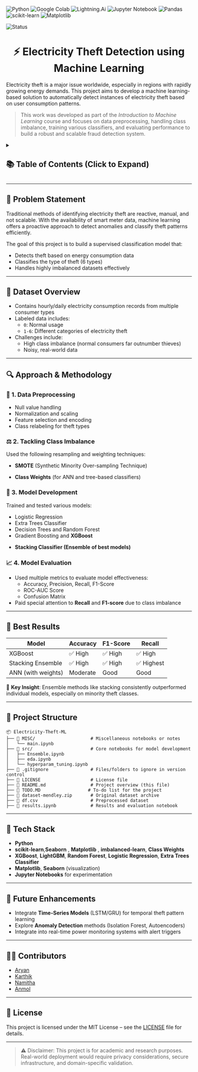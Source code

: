 ![Python](https://img.shields.io/badge/python-3670A0?style=for-the-badge&logo=python&logoColor=ffdd54) ![Google Colab](https://img.shields.io/badge/Google%20Colab-%23F9A825.svg?style=for-the-badge&logo=googlecolab&logoColor=white) ![Lightning.Ai](https://img.shields.io/badge/Lightning.AI-a020f0?style=for-the-badge&logo=lightning&link=https%3A%2F%2Flightning.ai%2F) ![Jupyter Notebook](https://img.shields.io/badge/jupyter-%23FA0F00.svg?style=for-the-badge&logo=jupyter&logoColor=white) ![Pandas](https://img.shields.io/badge/pandas-%23150458.svg?style=for-the-badge&logo=pandas&logoColor=white) ![scikit-learn](https://img.shields.io/badge/scikit--learn-%23F7931E.svg?style=for-the-badge&logo=scikit-learn&logoColor=white) ![Matplotlib](https://img.shields.io/badge/Matplotlib-%23ffffff.svg?style=for-the-badge&logo=Matplotlib&logoColor=black)

![Status](https://img.shields.io/badge/Staus-In%20Progress-yellow?style=for-the-badge&logo=github)

<h1 align="center">⚡ Electricity Theft Detection using Machine Learning</h1>

Electricity theft is a major issue worldwide, especially in regions with rapidly growing energy demands. This project aims to develop a machine learning-based solution to automatically detect instances of electricity theft based on user consumption patterns.

> This work was developed as part of the *Introduction to Machine Learning* course and focuses on data preprocessing, handling class imbalance, training various classifiers, and evaluating performance to build a robust and scalable fraud detection system.

<details>
  <summary><h2>📚 Table of Contents (Click to Expand)</h2></summary>

- [🧩 Problem Statement](#-problem-statement)
- [📂 Dataset Overview](#-dataset-overview)
- [🔍 Approach \& Methodology](#-approach--methodology)
  - [🧼 1. Data Preprocessing](#-1-data-preprocessing)
  - [⚖️ 2. Tackling Class Imbalance](#️-2-tackling-class-imbalance)
  - [🧠 3. Model Development](#-3-model-development)
  - [📈 4. Model Evaluation](#-4-model-evaluation)
- [🥇 Best Results](#-best-results)
- [🧱 Project Structure](#-project-structure)
- [🔧 Tech Stack](#-tech-stack)
- [🚀 Future Enhancements](#-future-enhancements)
- [👨‍💻 Contributors](#-contributors)
- [📜 License](#-license)

</details>

---

## 🧩 Problem Statement

Traditional methods of identifying electricity theft are reactive, manual, and not scalable. With the availability of smart meter data, machine learning offers a proactive approach to detect anomalies and classify theft patterns efficiently.

The goal of this project is to build a supervised classification model that:
- Detects theft based on energy consumption data
- Classifies the type of theft (6 types)
- Handles highly imbalanced datasets effectively

---

## 📂 Dataset Overview

- Contains hourly/daily electricity consumption records from multiple consumer types
- Labeled data includes:
  - `0`: Normal usage
  - `1-6`: Different categories of electricity theft
- Challenges include:
  - High class imbalance (normal consumers far outnumber thieves)
  - Noisy, real-world data

---

## 🔍 Approach & Methodology

### 🧼 1. Data Preprocessing
- Null value handling
- Normalization and scaling
- Feature selection and encoding
- Class relabeling for theft types

### ⚖️ 2. Tackling Class Imbalance
Used the following resampling and weighting techniques:
- **SMOTE** (Synthetic Minority Over-sampling Technique)
<!-- - **ADASYN** (Adaptive Synthetic Sampling) -->
- **Class Weights** (for ANN and tree-based classifiers)

### 🧠 3. Model Development
Trained and tested various models:
- Logistic Regression
- Extra Trees Classifier
- Decision Trees and Random Forest
- Gradient Boosting and **XGBoost**
<!-- - **Artificial Neural Networks (ANN)** -->
- **Stacking Classifier (Ensemble of best models)**

### 📈 4. Model Evaluation
- Used multiple metrics to evaluate model effectiveness:
  - Accuracy, Precision, Recall, F1-Score
  - ROC-AUC Score
  - Confusion Matrix
- Paid special attention to **Recall** and **F1-score** due to class imbalance

---

## 🥇 Best Results

| Model                | Accuracy | F1-Score | Recall |
|---------------------|----------|----------|--------|
| XGBoost             | ✅ High   | ✅ High   | ✅ High |
| Stacking Ensemble   | ✅ High   | ✅ High   | ✅ Highest |
| ANN (with weights)  | Moderate | Good     | Good   |

📌 **Key Insight**: Ensemble methods like stacking consistently outperformed individual models, especially on minority theft classes.

---

## 🧱 Project Structure

```
📦 Electricity-Theft-ML
├── 📁 MISC/                     # Miscellaneous notebooks or notes
│   └── main.ipynb
├── 📁 src/                      # Core notebooks for model development
│   ├── Ensemble.ipynb
│   ├── eda.ipynb
│   └── hyperparam_tuning.ipynb
├── 📄 .gitignore                # Files/folders to ignore in version control
├── 📄 LICENSE                   # License file
├── 📄 README.md                 # Project overview (this file)
├── 📄 TODO.MD                  # To-do list for the project
├── 📄 dataset-mendley.zip       # Original dataset archive
├── 📄 df.csv                    # Preprocessed dataset
├── 📄 results.ipynb             # Results and evaluation notebook

```


---

## 🔧 Tech Stack

- **Python**
- **scikit-learn**,**Seaborn** , **Matplotlib** , **imbalanced-learn**, **Class Weights**
- **XGBoost**, **LightGBM**, **Random Forest**, **Logistic Regression**, **Extra Trees Classifier**
- **Matplotlib**, **Seaborn** (visualization)
- **Jupyter Notebooks** for experimentation

---

## 🚀 Future Enhancements

- Integrate **Time-Series Models** (LSTM/GRU) for temporal theft pattern learning
- Explore **Anomaly Detection** methods (Isolation Forest, Autoencoders)
- Integrate into real-time power monitoring systems with alert triggers

---

## 👨‍💻 Contributors

- [Aryan](https://www.linkedin.com/in/aryan-jaljith-64283b240/)
- [Karthik](https://www.linkedin.com/in/karthik-krishnamurthi)
- [Namitha](https://www.linkedin.com/in/namitha-madhu-4934a8276/)
- [Anmol](https://www.linkedin.com/in/anmolkrish/)
---

## 📜 License

This project is licensed under the MIT License – see the [LICENSE](LICENSE) file for details.

---

> ⚠️ Disclaimer: This project is for academic and research purposes. Real-world deployment would require privacy considerations, secure infrastructure, and domain-specific validation.

